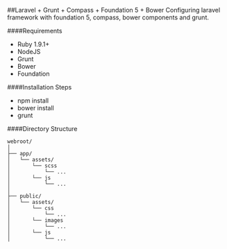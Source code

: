 ##Laravel + Grunt + Compass + Foundation 5 + Bower
Configuring laravel framework with foundation 5, compass, bower components and grunt.

####Requirements
- Ruby 1.9.1+
- NodeJS
- Grunt
- Bower
- Foundation

####Installation Steps
- npm install
- bower install
- grunt

####Directory Structure
```
webroot/
│
├── app/
│   └── assets/
│       └── scss
│           └── ...
│       └── js
│           └── ...
│
├── public/
│   └── assets/
│       └── css
│           └── ...
│       └── images
│           └── ...
│       └── js
│           └── ...
